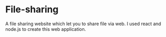 # File-sharing
A file sharing website which let you to share file via web. I used react and node.js to create this web application.
